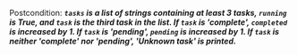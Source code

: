 Postcondition: ***`tasks` is a list of strings containing at least 3 tasks, `running` is True, and `task` is the third task in the list. If `task` is 'complete', `completed` is increased by 1. If `task` is 'pending', `pending` is increased by 1. If `task` is neither 'complete' nor 'pending', 'Unknown task' is printed.***
